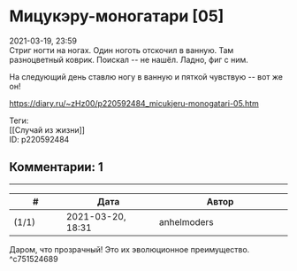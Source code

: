 Мицукэру-моногатари [05]
========================

  
2021-03-19, 23:59  
 Стриг ногти на ногах. Один ноготь отскочил в ванную. Там разноцветный коврик. Поискал -- не нашёл. Ладно, фиг с ним.   
   
 На следующий день ставлю ногу в ванную и пяткой чувствую -- вот же он!   
  
<https://diary.ru/~zHz00/p220592484_micukjeru-monogatari-05.htm>  
  
Теги:  
[[Случай из жизни]]  
ID: p220592484  


Комментарии: 1
--------------

  


---



|         #         |              Дата              |                     Автор                     |           ID           |
| --- | --- | --- | --- |
| (1/1) | 2021-03-20, 18:31 | anhelmoders | c751524689 |

  
 Даром, что прозрачный! Это их эволюционное преимущество.   
 ^c751524689